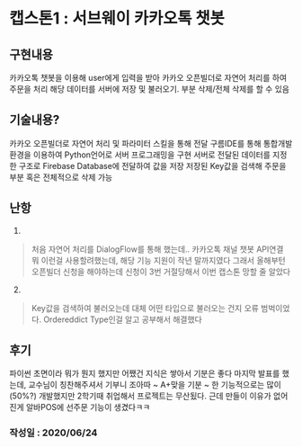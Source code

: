 # 캡스톤1 : 서브웨이 카카오톡 챗봇 

## 구현내용
카카오톡 챗봇을 이용해
user에게 입력을 받아 카카오 오픈빌더로 자연어 처리를 하여 주문을 처리
해당 데이터를 서버에 저장 및 불러오기. 부분 삭제/전체 삭제를 할 수 있음

## 기술내용?
카카오 오픈빌더로 자연어 처리 및 파라미터 스킬을 통해 전달
구름IDE를 통해 통합개발 환경을 이용하여 Python언어로 서버 프로그래밍을 구현
서버로 전달된 데이터를 지정한 구조로 Firebase Database에 전달하여 값을 저장
저장된 Key값을 검색해 주문을 부분 혹은 전체적으로 삭제 가능

## 난항

1. 
>처음 자연어 처리를 DialogFlow를 통해 했는데..
>카카오톡 채널 챗봇 API연결 뭐 이런걸 사용할려했는데, 해당 기능 지원이 작년 말까지였다
>그래서 올해부턴 오픈빌더 신청을 해야하는데 신청이 3번 거절당해서
>이번 캡스톤 망할 줄 알았다
2.
>Key값을 검색하여 불러오는데 대체 어떤 타입으로 불러오는 건지 오류 범벅이었다.
>Ordereddict Type인걸 알고 공부해서 해결했다

## 후기
파이썬 초면이라 뭐가 뭔지 했지만 어쨌건 지식은 쌓아서 기분은 좋다
마지막 발표를 했는데, 교수님이 칭찬해주셔서 기부니 조아따 ~ A+맞을 기분 ~
한 기능적으로는 많이(50%?) 개발했지만 2학기때 취업해서 프로젝트는 무산됬다. 
근데 만들이 이유가 없어진게 알바POS에 선주문 기능이 생겼다ㅋㅋ

### 작성일 : 2020/06/24